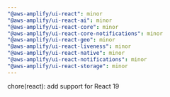 ```yaml
---
"@aws-amplify/ui-react": minor
"@aws-amplify/ui-react-ai": minor
"@aws-amplify/ui-react-core": minor
"@aws-amplify/ui-react-core-notifications": minor
"@aws-amplify/ui-react-geo": minor
"@aws-amplify/ui-react-liveness": minor
"@aws-amplify/ui-react-native": minor
"@aws-amplify/ui-react-notifications": minor
"@aws-amplify/ui-react-storage": minor
---
```


chore(react): add support for React 19
